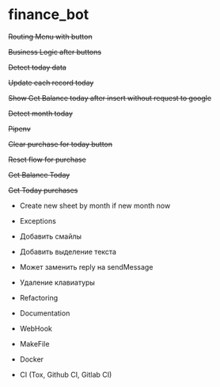 # finance_bot

~~Routing Menu with button~~

~~Business Logic after buttons~~

~~Detect today data~~

~~Update each record today~~

~~Show Get Balance today after insert without request to google~~

~~Detect month today~~

~~Pipenv~~

~~Clear purchase for today button~~

~~Reset flow for purchase~~

~~Get Balance Today~~

~~Get Today purchases~~

- Create new sheet by month if new month now
- Exceptions
- Добавить смайлы
- Добавить выделение текста
- Может заменить reply на sendMessage
- Удаление клавиатуры

- Refactoring
- Documentation
- WebHook
- MakeFile
- Docker
- CI (Tox, Github CI, Gitlab CI)
